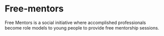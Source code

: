 # Free-mentors
Free Mentors is a social initiative where accomplished professionals become role models to young people to provide free mentorship sessions. 
